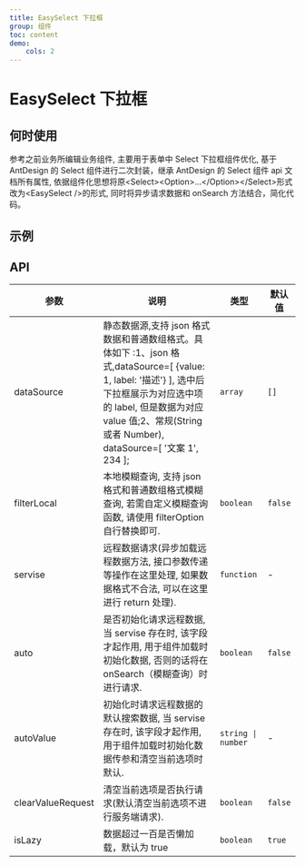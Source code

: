 ```yaml
---
title: EasySelect 下拉框
group: 组件
toc: content
demo:
    cols: 2
---
```


# EasySelect 下拉框

## 何时使用

参考之前业务所编辑业务组件, 主要用于表单中 Select 下拉框组件优化, 基于 AntDesign 的 Select 组件进行二次封装，继承 AntDesign 的 Select 组件 api 文档所有属性, 依据组件化思想将原\<Select\>\<Option\>...\</Option>\</Select>形式改为\<EasySelect />的形式, 同时将异步请求数据和 onSearch 方法结合，简化代码。

## 示例

<code src="./demos/basic.tsx" title="静态本地数据" description="json格式，带本地模糊查询功能"></code>
<code src="./demos/array.tsx" title="静态本地数据" description="普通数组格式"></code>
<code src="./demos/dataSource.tsx" title="dataSource" description="通过组件预置的几种 dataSource 控制数据源"></code>
<code src="./demos/virtual.tsx" title="大数据" description="虚拟滚动"></code>

<code src="./demos/request.tsx" title="远程获取数据" description="自动请求, 带有默认请求字段"></code>

## API

| 参数              | 说明                                                                                                                                                                                                                                   | 类型               | 默认值  |
| ----------------- | -------------------------------------------------------------------------------------------------------------------------------------------------------------------------------------------------------------------------------------- | ------------------ | ------- |
| dataSource        | 静态数据源,支持 json 格式数据和普通数组格式。具体如下 :1、json 格式,dataSource=[ {value: 1, label: '描述'} ], 选中后下拉框展示为对应选中项的 label, 但是数据为对应 value 值;2、常规(String 或者 Number), dataSource=[ '文案 1', 234 ]; | `array`            | `[]`    |
| filterLocal       | 本地模糊查询, 支持 json 格式和普通数组格式模糊查询, 若需自定义模糊查询函数, 请使用 filterOption 自行替换即可.                                                                                                                          | `boolean`          | `false` |
| servise           | 远程数据请求(异步加载远程数据方法, 接口参数传递等操作在这里处理, 如果数据格式不合法, 可以在这里进行 return 处理).                                                                                                                      | `function`         | -       |
| auto              | 是否初始化请求远程数据, 当 servise 存在时, 该字段才起作用, 用于组件加载时初始化数据, 否则的话将在 onSearch（模糊查询）时进行请求.                                                                                                      | `boolean`          | `false` |
| autoValue         | 初始化时请求远程数据的默认搜索数据, 当 servise 存在时, 该字段才起作用, 用于组件加载时初始化数据传参和清空当前选项时默认.                                                                                                               | `string \| number` | -       |
| clearValueRequest | 清空当前选项是否执行请求(默认清空当前选项不进行服务端请求).                                                                                                                                                                            | `boolean`          | `false` |
| isLazy            | 数据超过一百是否懒加载，默认为 true                                                                                                                                                                                                    | `boolean`          | `true`  |
